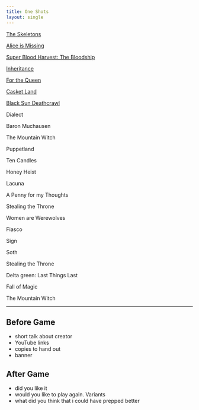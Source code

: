 ```yaml
---
title: One Shots
layout: single
---
```


[The Skeletons](./the_skeletons)

[Alice is Missing](./alice_is_missing)

[Super Blood Harvest: The Bloodship](./super_blood_harvest_the_bloodship)

[Inheritance](./inheritance)

[For the Queen](./for_the_queen)

[Casket Land](./casket_land)

[Black Sun Deathcrawl](./black_sun_deathcrawl)

Dialect

Baron Muchausen

The Mountain Witch

Puppetland

Ten Candles

Honey Heist

Lacuna

A Penny for my Thoughts

Stealing the Throne

Women are Werewolves

Fiasco

Sign

Soth

Stealing the Throne

Delta green: Last Things Last

Fall of Magic

The Mountain Witch

---

## Before Game

- short talk about creator
- YouTube links
- copies to hand out
- banner

## After Game 

- did you like it
- would you like to play again. Variants
- what did you think that i could have prepped better
